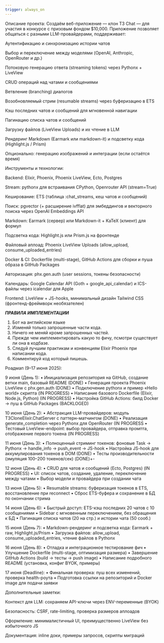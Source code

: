 ```yaml
---
trigger: always_on
---
```


Описание проекта:
Создаём веб-приложение — клон T3 Chat — для участия в конкурсе с призовым фондом $10,000. Приложение позволяет общаться с разными LLM-провайдерами, поддерживает:

Аутентификацию и синхронизацию истории чатов

Выбор и переключение между моделями (OpenAI, Anthropic, OpenRouter и др.)

Потоковую генерацию ответа (streaming tokens) через Pythonx + LiveView

CRUD операций над чатами и сообщениями

Ветвление (branching) диалогов

Возобновляемый стрим (resumable streams) через буферизацию в ETS

Кэш последних чатов и сообщений для мгновенной навигации

Пагинацию списка чатов и сообщений

Загрузку файлов (LiveView Uploads) и их чтение в LLM

Рендеринг Markdown (Earmark или markdown-it) и подсветку кода (Highlight.js / Prism)

Опционально: генерацию изображений и интеграции (если остаётся время)

Инструменты и технологии:

Backend: Elixir, Phoenix, Phoenix LiveView, Ecto, Postgres

Stream: pythonx для встраивания CPython, Openrouter API (stream=True)

Кеширование: ETS (таблица :chat_streams, кеш чатов и сообщений)

Поиск: pgvector (+ расширение ivfflat) для эмбеддингов и векторного поиска через OpenAI Embeddings API

Markdown: Earmark (сервер) или Markdown-it + KaTeX (клиент) для формул

Подсветка кода: Highlight.js или Prism.js на фронтенде

Файловый аплоад: Phoenix LiveView Uploads (allow_upload, consume_uploaded_entries)

Docker & CI: Dockerfile (multi-stage), GitHub Actions для сборки и пуша образа в GitHub Packages

Авторизация: phx.gen.auth (user sessions, токены безопасности)

Календарь: Google Calendar API (Goth + google_api_calendar) и ICS-файлы через icalendar для Apple

Frontend: LiveView + JS-hooks, минимальный дизайн Tailwind CSS (фронтенд-фреймворк необязателен)

***ПРАВИЛА ИМПЛЕМЕНТАЦИИ***
1. Бот на английском языке
2. Изменяй только запрошенные части кода.
3. Ничего не меняй кроме запрошенных частей.
4. Прежде чем имплементировать какую то фичу, псмотри существует ли она в кодбазе.
5. Следуй лучшим практикам и конвенциям Elixir Phoenix при написании кода.
6. Комментируй код который пишешь.

Роадмап (9–17 июня 2025):

9 июня (День 1):
• Инициализация репозитория на GitHub, создание ветки main, базовый README (DONE)
• Генерация проекта Phoenix LiveView с phx.gen.auth (DONE)
• Подключение pythonx и пример «Hello world» скрипта (IN PROGRESS)
• Написание базового Dockerfile (Elixir, Node.js, Python) (IN PROGRESS)
• Настройка GitHub Actions: билд Docker → пуш в GitHub Packages (BACKLOGED)

10 июня (День 2):
• Абстракция LLM-провайдеров: модуль T3CloneElixir.ChatServer с паттерн-матчингом (DONE)
• Реализация generate_completion через Pythonx для OpenRouter (IN PROGRESS
• Тестовый LiveView-endpoint: выбор провайдера, отправка промпта, отображение первого токена (IN PROGRESS)

11 июня (День 3):
• Полноценный стриминг токенов: фоновые Task → Pythonx → handle_info → push_event → JS-hook
• Настройка JS-hook для аккумулирования токенов в DOM (DONE)
• Тесты производительности (эмуляция 100–200 токенов/сек) (DONE)+-

12 июня (День 4):
• CRUD для чатов и сообщений (Ecto, Postgres) (IN PROGRESS)
• UI: список чатов, создание, удаление, переключение между чатами
• Выбор модели и провайдера при создании чата

13 июня (День 5):
• Resumable streams: буферизация токенов в ETS, восстановление при reconnect
• Сброс ETS-буфера и сохранение в БД по окончании стрима

14 июня (День 6):
• Быстрый доступ: ETS-кэш последних 20 чатов с 10 сообщениями
• Sidebar с мгновенным переключением, без обращения к БД
• Пагинация списка чатов (20 на стр.) и истории чата (50 сооб.)

15 июня (День 7):
• Markdown-рендеринг и подсветка кода: Earmark + raw, Highlight.js/Prism
• Загрузка файлов: allow_upload, consume_uploaded_entries, чтение файлов в Pythonx

16 июня (День 8):
• Отладка и интеграционное тестирование фич
• Улучшение Dockerfile (multi-stage, оптимизация размера)
• Завершение GitHub Actions (build → тесты → push image)
• Написание подробного README (установка, конфиг BYOK, примеры)

17 июня (Deadline):
• Финальная проверка: пуш всех изменений, проверка health-роута
• Подготовка ссылки на репозиторий и Docker image для подачи заявки

Дополнительные заметки:

Контекст для LLM: сохраняем API-ключи через ENV-переменные (BYOK)

Безопасность: CSRF, rate-limiting, проверка размеров аплоадов

Оформление: минималистичный UI, преимущественно LiveView без избыточного JS

Документация: inline доки, примеры запросов, скрипты миграций